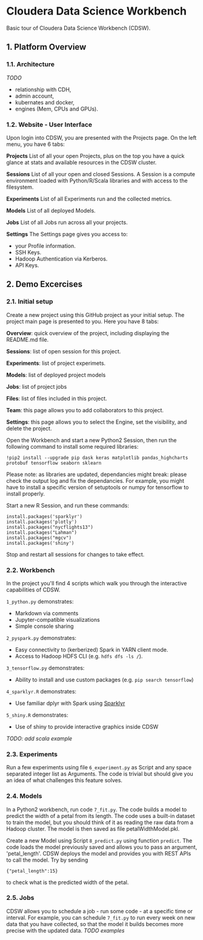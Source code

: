 # Cloudera Data Science Workbench

Basic tour of Cloudera Data Science Workbench (CDSW).

## 1. Platform Overview

### 1.1. Architecture

*TODO* 
- relationship with CDH, 
- admin account, 
- kubernates and docker, 
- engines (Mem, CPUs and GPUs).

### 1.2. Website - User Interface
Upon login into CDSW, you are presented with the Projects page. On the left menu, you have 6 tabs:

**Projects**
List of all your open Projects, plus on the top you have a quick glance at stats and available resources in the CDSW cluster. 

**Sessions**
List of all your open and closed Sessions. A Session is a compute environment loaded with Python/R/Scala libraries and with access to the filesystem.

**Experiments**
List of all Experiments run and the collected metrics. 

**Models**
List of all deployed Models.

**Jobs**
List of all Jobs run across all your projects.

**Settings**
The Settings page gives you access to:
- your Profile information.
- SSH Keys.
- Hadoop Authentication via Kerberos.
- API Keys.


## 2. Demo Excercises

### 2.1. Initial setup

Create a new project using this GitHub project as your initial setup. The project main page is presented to you. Here you have 8 tabs:

**Overview**: quick overview of the project, including displaying the README.md file.

**Sessions**: list of open session for this project.

**Experiments**: list of project experimets. 

**Models**: list of deployed project models

**Jobs**: list of project jobs

**Files**: list of files included in this project.

**Team**: this page allows you to add collaborators to this project.

**Settings**: this page allows you to select the Engine, set the visibility, and delete the project.

Open the Workbench and start a new Python2 Session, then run the following command to install some required libraries:
```
!pip2 install --upgrade pip dask keras matplotlib pandas_highcharts protobuf tensorflow seaborn sklearn
```
Please note: as libraries are updated, dependancies might break: please check the output log and fix the dependancies. For example, you might have to install a specific version of setuptools or numpy for tensorflow to install properly.

Start a new R Session, and run these commands:
```
install.packages('sparklyr')
install.packages('plotly')
install.packages("nycflights13")
install.packages("Lahman")
install.packages("mgcv")
install.packages('shiny') 
```

Stop and restart all sessions for changes to take effect.

### 2.2. Workbench

In the project you'll find 4 scripts which walk you through the interactive capabilities of CDSW.

`1_python.py` demonstrates:
  - Markdown via comments
  - Jupyter-compatible visualizations
  - Simple console sharing

`2_pyspark.py` demonstrates:
  - Easy connectivity to (kerberized) Spark in YARN client mode.
  - Access to Hadoop HDFS CLI (e.g. `hdfs dfs -ls /`).

`3_tensorflow.py` demonstrates:
  - Ability to install and use custom packages (e.g. `pip search tensorflow`)

`4_sparklyr.R` demonstrates:
  - Use familiar dplyr with Spark using [Sparklyr](http://spark.rstudio.com)

`5_shiny.R` demonstrates:
  - Use of shiny to provide interactive graphics inside CDSW

*TODO: add scala example*

### 2.3. Experiments

Run a few experiments using file `6_experiment.py` as Script and any space separated integer list as Arguments. The code is trivial but should give you an idea of what challenges this feature solves.

### 2.4. Models

In a Python2 workbench, run code `7_fit.py`. The code builds a model to predict the width of a petal from its length. The code uses a built-in dataset to train the model, but you should think of it as reading the raw data from a Hadoop cluster. The model is then saved as file petalWidthModel.pkl.

Create a new Model using Script `8_predict.py` using function `predict`. The code loads the model previously saved and allows you to pass an argument, 'petal_length'. CDSW deploys the model and provides you with REST APIs to call the model. Try by sending 

    {"petal_length":15} 

to check what is the predicted width of the petal.

### 2.5. Jobs

CDSW allows you to schedule a job - run some code - at a specific time or interval. For example, you can schedule `7_fit.py` to run every week on new data that you have collected, so that the model it builds becomes more precise with the updated data.
*TODO examples*
